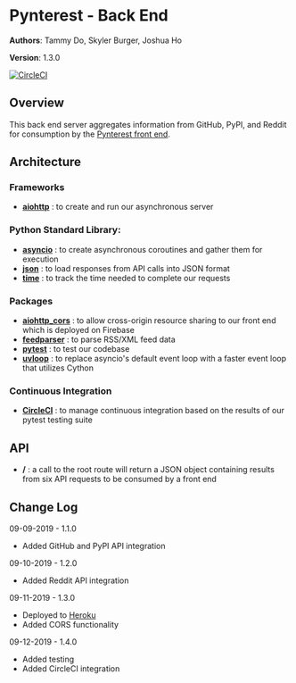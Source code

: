 # Pynterest - Back End

**Authors**: Tammy Do, Skyler Burger, Joshua Ho

**Version**: 1.3.0

[![CircleCI](https://circleci.com/gh/Pynterest/backend/tree/master.svg?style=svg)](https://circleci.com/gh/Pynterest/backend/tree/master)

## Overview
This back end server aggregates information from GitHub, PyPI, and Reddit for consumption by the [Pynterest front end](https://pynterest-58401.firebaseapp.com/).

## Architecture
### Frameworks
- [**aiohttp**](https://pypi.org/project/aiohttp/) : to create and run our asynchronous server

### Python Standard Library:
- [**asyncio**](https://docs.python.org/3/library/asyncio.html) : to create asynchronous coroutines and gather them for execution
- [**json**](https://docs.python.org/3/library/json.html) : to load responses from API calls into JSON format
- [**time**](https://docs.python.org/3/library/time.html) : to track the time needed to complete our requests

### Packages
- [**aiohttp_cors**](https://pypi.org/project/aiohttp_cors/) : to allow cross-origin resource sharing to our front end which is deployed on Firebase
- [**feedparser**](https://pypi.org/project/feedparser/) : to parse RSS/XML feed data
- [**pytest**](https://pypi.org/project/pytest/) : to test our codebase
- [**uvloop**](https://pypi.org/project/uvloop/) : to replace asyncio's default event loop with a faster event loop that utilizes Cython

### Continuous Integration
- [**CircleCI**](https://circleci.com/) : to manage continuous integration based on the results of our pytest testing suite

## API
- **/** : a call to the root route will return a JSON object containing results from six API requests to be consumed by a front end

## Change Log
09-09-2019 - 1.1.0
- Added GitHub and PyPI API integration

09-10-2019 - 1.2.0
- Added Reddit API integration

09-11-2019 - 1.3.0
- Deployed to [Heroku](https://pyn-terest.herokuapp.com/)
- Added CORS functionality

09-12-2019 - 1.4.0
- Added testing
- Added CircleCI integration
